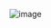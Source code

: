 ![image](https://github.com/kshitizShri929/Jenkins/assets/100191247/e1fc000e-04a4-4a49-8fca-629aa1f755c4)
